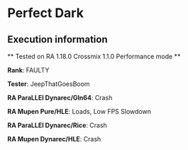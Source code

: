 # Perfect Dark 

## Execution information


** Tested on RA 1.18.0 Crossmix 1.1.0 Performance mode **


**Rank**: FAULTY


**Tester**: JeepThatGoesBoom



**RA ParaLLEl Dynarec/Gln64**: Crash


**RA Mupen Pure/HLE**: Loads, Low FPS Slowdown


**RA ParaLLEl Dynarec/Rice**: Crash


**RA Mupen Dynarec/HLE**: Crash